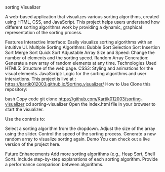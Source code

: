 sorting Visualizer
                                      
A web-based application that visualizes various sorting algorithms, created using HTML, CSS, and JavaScript. This project helps users understand how different sorting algorithms work by providing a dynamic, graphical representation of the sorting process.

Features
Interactive Interface: Easily visualize sorting algorithms with an intuitive UI.
Multiple Sorting Algorithms:
Bubble Sort
Selection Sort
Insertion Sort
Merge Sort
Quick Sort
Adjustable Array Size and Speed: Change the number of elements and the sorting speed.
Random Array Generation: Generate a new array of random elements at any time.
Technologies Used
HTML5: Structure of the web page.
CSS3: Styling and animations for the visual elements.
JavaScript: Logic for the sorting algorithms and user interactions.
This project is live at : https://kartik012003.github.io/Sorting_visualizer/
How to Use
Clone this repository:

bash
Copy code
git clone https://github.com/Kartik012003/sorting-visualizer
cd sorting-visualizer
Open the index.html file in your browser to start the visualizer.

Use the controls to:

Select a sorting algorithm from the dropdown.
Adjust the size of the array using the slider.
Control the speed of the sorting process.
Generate a new random array to visualize sorting again.
Demo
You can check out a live version of the project here.

Future Enhancements
Add more sorting algorithms (e.g., Heap Sort, Shell Sort).
Include step-by-step explanations of each sorting algorithm.
Provide a performance comparison between algorithms.



